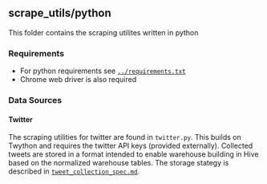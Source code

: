 ## scrape_utils/python

This folder contains the scraping utilites written in python

### Requirements

* For python requirements see [`../requirements.txt`](https://github.com/sjmiller8182/DBMS_Proj/blob/master/scrape_utils/requirements.txt)
* Chrome web driver is also required

### Data Sources

#### Twitter

The scraping utilities for twitter are found in `twitter.py`.
This builds on Twython and requires the twitter API keys (provided externally).
Collected tweets are stored in a format intended to enable warehouse building in Hive based on the normalized warehouse tables.
The storage stategy is described in [`tweet_collection_spec.md`](https://github.com/sjmiller8182/DBMS_Proj/blob/master/scrape_utils/python/tweet_collection_spec.md).

